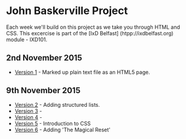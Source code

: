 John Baskerville Project
========================

Each week we'll build on this project as we take you through HTML and CSS. This excercise is part of the [IxD Belfast] (htpp://ixdbelfast.org) module - IXD101.

2nd November 2015
-----------------
+ [Version 1](https://AynsleyLongridge.github.io/john-baskerville/version-1.html) - Marked up plain text file as an HTML5 page.

9th November 2015
-----------------
+ [Version 2](https://AynsleyLongridge.github.io/john-baskerville/version-2.html) - Adding structured lists. 
+ [Version 3](https://AynsleyLongridge.github.io/john-baskerville/version-3.html) - 
+ [Version 4](https://AynsleyLongridge.github.io/john-baskerville/version-4.html) - 
+ [Version 5](https://AynsleyLongridge.github.io/john-baskerville/version-5.html) - Introduction to CSS
+ [Version 6](https://AynsleyLongridge.github.io/john-baskerville/version-6.html) - Adding 'The Magical Reset'
